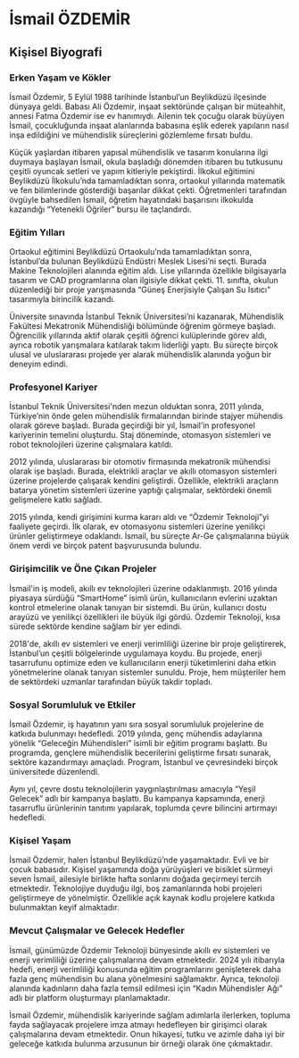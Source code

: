 # İsmail ÖZDEMİR

## Kişisel Biyografi

### Erken Yaşam ve Kökler

İsmail Özdemir, 5 Eylül 1988 tarihinde İstanbul’un Beylikdüzü ilçesinde dünyaya geldi. Babası Ali Özdemir, inşaat sektöründe çalışan bir müteahhit, annesi Fatma Özdemir ise ev hanımıydı. Ailenin tek çocuğu olarak büyüyen İsmail, çocukluğunda inşaat alanlarında babasına eşlik ederek yapıların nasıl inşa edildiğini ve mühendislik süreçlerini gözlemleme fırsatı buldu.

Küçük yaşlardan itibaren yapısal mühendislik ve tasarım konularına ilgi duymaya başlayan İsmail, okula başladığı dönemden itibaren bu tutkusunu çeşitli oyuncak setleri ve yapım kitleriyle pekiştirdi. İlkokul eğitimini Beylikdüzü İlkokulu’nda tamamladıktan sonra, ortaokul yıllarında matematik ve fen bilimlerinde gösterdiği başarılar dikkat çekti. Öğretmenleri tarafından övgüyle bahsedilen İsmail, öğretim hayatındaki başarısını ilkokulda kazandığı “Yetenekli Öğriler” bursu ile taçlandırdı.

### Eğitim Yılları

Ortaokul eğitimini Beylikdüzü Ortaokulu’nda tamamladıktan sonra, İstanbul’da bulunan Beylikdüzü Endüstri Meslek Lisesi’ni seçti. Burada Makine Teknolojileri alanında eğitim aldı. Lise yıllarında özellikle bilgisayarla tasarım ve CAD programlarına olan ilgisiyle dikkat çekti. 11. sınıfta, okulun düzenlediği bir proje yarışmasında “Güneş Enerjisiyle Çalışan Su Isıtıcı” tasarımıyla birincilik kazandı.

Üniversite sınavında İstanbul Teknik Üniversitesi’ni kazanarak, Mühendislik Fakültesi Mekatronik Mühendisliği bölümünde öğrenim görmeye başladı. Öğrencilik yıllarında aktif olarak çeşitli öğrenci kulüplerinde görev aldı, ayrıca robotik yarışmalara katılarak takım liderliği yaptı. Bu süreçte birçok ulusal ve uluslararası projede yer alarak mühendislik alanında yoğun bir deneyim edindi.

### Profesyonel Kariyer

İstanbul Teknik Üniversitesi'nden mezun olduktan sonra, 2011 yılında, Türkiye’nin önde gelen mühendislik firmalarından birinde stajyer mühendis olarak göreve başladı. Burada geçirdiği bir yıl, İsmail’in profesyonel kariyerinin temelini oluşturdu. Staj döneminde, otomasyon sistemleri ve robot teknolojileri üzerine çalışmalara katıldı.

2012 yılında, uluslararası bir otomotiv firmasında mekatronik mühendisi olarak işe başladı. Burada, elektrikli araçlar ve akıllı otomasyon sistemleri üzerine projelerde çalışarak kendini geliştirdi. Özellikle, elektrikli araçların batarya yönetim sistemleri üzerine yaptığı çalışmalar, sektördeki önemli gelişmelere katkı sağladı.

2015 yılında, kendi girişimini kurma kararı aldı ve “Özdemir Teknoloji”yi faaliyete geçirdi. İlk olarak, ev otomasyonu sistemleri üzerine yenilikçi ürünler geliştirmeye odaklandı. İsmail, bu süreçte Ar-Ge çalışmalarına büyük önem verdi ve birçok patent başvurusunda bulundu.

### Girişimcilik ve Öne Çıkan Projeler

İsmail'in iş modeli, akıllı ev teknolojileri üzerine odaklanmıştı. 2016 yılında piyasaya sürdüğü “SmartHome” isimli ürün, kullanıcıların evlerini uzaktan kontrol etmelerine olanak tanıyan bir sistemdi. Bu ürün, kullanıcı dostu arayüzü ve yenilikçi özellikleri ile büyük ilgi gördü. Özdemir Teknoloji, kısa sürede sektörde kendine sağlam bir yer edindi.

2018'de, akıllı ev sistemleri ve enerji verimliliği üzerine bir proje geliştirerek, İstanbul’un çeşitli bölgelerinde uygulamaya koydu. Bu projede, enerji tasarrufunu optimize eden ve kullanıcıların enerji tüketimlerini daha etkin yönetmelerine olanak tanıyan sistemler sunuldu. Proje, hem müşteriler hem de sektördeki uzmanlar tarafından büyük takdir topladı.

### Sosyal Sorumluluk ve Etkiler

İsmail Özdemir, iş hayatının yanı sıra sosyal sorumluluk projelerine de katkıda bulunmayı hedefledi. 2019 yılında, genç mühendis adaylarına yönelik “Geleceğin Mühendisleri” isimli bir eğitim programı başlattı. Bu programda, gençlere mühendislik becerilerini geliştirme fırsatı sunarak, sektöre kazandırmayı amaçladı. Program, İstanbul ve çevresindeki birçok üniversitede düzenlendi.

Aynı yıl, çevre dostu teknolojilerin yaygınlaştırılması amacıyla “Yeşil Gelecek” adlı bir kampanya başlattı. Bu kampanya kapsamında, enerji tasarruflu ürünlerinin tanıtımı yapılarak, toplumda çevre bilincini artırmayı hedefledi.

### Kişisel Yaşam

İsmail Özdemir, halen İstanbul Beylikdüzü’nde yaşamaktadır. Evli ve bir çocuk babasıdır. Kişisel yaşamında doğa yürüyüşleri ve bisiklet sürmeyi seven İsmail, ailesiyle birlikte hafta sonlarını doğada geçirmeyi tercih etmektedir. Teknolojiye duyduğu ilgi, boş zamanlarında hobi projeleri geliştirmeye de yönelmiştir. Özellikle açık kaynak kodlu projelere katkıda bulunmaktan keyif almaktadır.

### Mevcut Çalışmalar ve Gelecek Hedefler

İsmail, günümüzde Özdemir Teknoloji bünyesinde akıllı ev sistemleri ve enerji verimliliği üzerine çalışmalarına devam etmektedir. 2024 yılı itibarıyla hedefi, enerji verimliliği konusunda eğitim programlarını genişleterek daha fazla genç mühendisin bu alana yönelmesini sağlamaktır. Ayrıca, teknoloji alanında kadınların daha fazla temsil edilmesi için “Kadın Mühendisler Ağı” adlı bir platform oluşturmayı planlamaktadır.

İsmail Özdemir, mühendislik kariyerinde sağlam adımlarla ilerlerken, topluma fayda sağlayacak projelere imza atmayı hedefleyen bir girişimci olarak çalışmalarına devam etmektedir. Onun hikayesi, tutku ve azimle daha iyi bir geleceğe katkıda bulunma arzusunun bir örneği olarak öne çıkmaktadır.